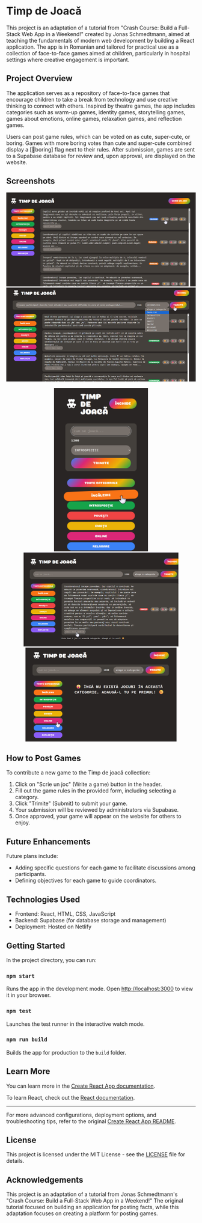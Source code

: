 # Timp de Joacă

This project is an adaptation of a tutorial from "Crash Course: Build a Full-Stack Web App in a Weekend!" created by Jonas Schmedtmann, aimed at teaching the fundamentals of modern web development by building a React application. The app is in Romanian and tailored for practical use as a collection of face-to-face games aimed at children, particularly in hospital settings where creative engagement is important.

## Project Overview

The application serves as a repository of face-to-face games that encourage children to take a break from technology and use creative thinking to connect with others. Inspired by theatre games, the app includes categories such as warm-up games, identity games, storytelling games, games about emotions, online games, relaxation games, and reflection games.

Users can post game rules, which can be voted on as cute, super-cute, or boring. Games with more boring votes than cute and super-cute combined display a [🥱boring] flag next to their rules. After submission, games are sent to a Supabase database for review and, upon approval, are displayed on the website.

## Screenshots

<p align="center">
    <img src="screenshots/home.png" alt="Home page" height="250"/>
    <img src="screenshots/write-choose-category-submit.png" alt="Submit game" height="250"/>
</p>

<p align="center">
    <img src="screenshots/responsive-design.png" alt="Responsive design" width="250"/>
    <img src="screenshots/show-more-less.png" alt="Show more/less" height="250"/>
    <img src="screenshots/empty-category.png" alt="Empty category" height="250"/>
</p>

## How to Post Games

To contribute a new game to the Timp de joacă collection:

1. Click on "Scrie un joc" (Write a game) button in the header.
2. Fill out the game rules in the provided form, including selecting a category.
3. Click "Trimite" (Submit) to submit your game.
4. Your submission will be reviewed by administrators via Supabase.
5. Once approved, your game will appear on the website for others to enjoy.

## Future Enhancements

Future plans include:

- Adding specific questions for each game to facilitate discussions among participants.
- Defining objectives for each game to guide coordinators.

## Technologies Used

- Frontend: React, HTML, CSS, JavaScript
- Backend: Supabase (for database storage and management)
- Deployment: Hosted on Netlify

## Getting Started

In the project directory, you can run:

### `npm start`

Runs the app in the development mode.
Open [http://localhost:3000](http://localhost:3000) to view it in your browser.

### `npm test`

Launches the test runner in the interactive watch mode.

### `npm run build`

Builds the app for production to the `build` folder.

## Learn More

You can learn more in the [Create React App documentation](https://facebook.github.io/create-react-app/docs/getting-started).

To learn React, check out the [React documentation](https://reactjs.org/).

---

For more advanced configurations, deployment options, and troubleshooting tips, refer to the original [Create React App README](https://github.com/facebook/create-react-app#readme).

## License

This project is licensed under the MIT License - see the [LICENSE](LICENSE) file for details.

## Acknowledgements

This project is an adaptation of a tutorial from Jonas Schmedtmann's "Crash Course: Build a Full-Stack Web App in a Weekend!" The original tutorial focused on building an application for posting facts, while this adaptation focuses on creating a platform for posting games.
